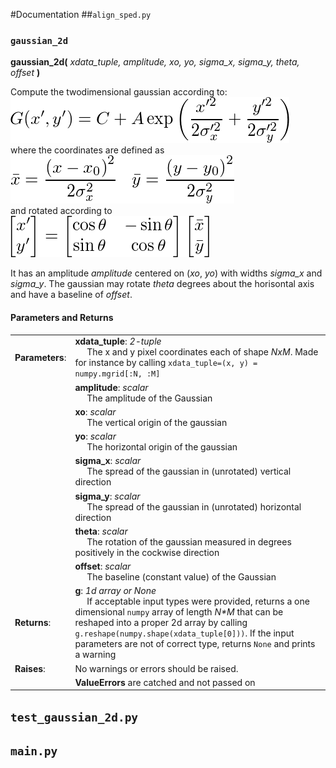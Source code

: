 #Documentation
##`align_sped.py`

### `gaussian_2d`
__gaussian_2d(__ _xdata_tuple, amplitude, xo, yo, sigma_x, sigma_y, theta, offset_ __)__

Compute the twodimensional gaussian according to: 
<br><img src="gauss.png" alt="Gauss"/><br>
where the coordinates are defined as<br>
<img src="transformation.png" alt="Substitution"/><br>
and rotated according to<br>
<img src="rotation.png" alt="Rotation"/><br>

It has an amplitude _amplitude_ centered on (_xo_, _yo_) with widths _sigma\_x_ and _sigma\_y_. The gaussian may rotate _theta_ degrees about the horisontal axis and have a baseline of _offset_.

#### Parameters and Returns
| | |
| --- | --- |
| __Parameters__: | __xdata\_tuple__: _2-tuple_<br>&nbsp;&nbsp;&nbsp;&nbsp;&nbsp;The x and y pixel coordinates each of shape _NxM_. Made for instance by calling `xdata_tuple=(x, y) = numpy.mgrid[:N, :M]`|
|  | __amplitude__: _scalar_<br>&nbsp;&nbsp;&nbsp;&nbsp;&nbsp;The amplitude of the Gaussian|
|  | __xo__: _scalar_ <br>&nbsp;&nbsp;&nbsp;&nbsp;&nbsp;The vertical origin of the gaussian|
|  | __yo__: _scalar_ <br>&nbsp;&nbsp;&nbsp;&nbsp;&nbsp;The horizontal origin of the gaussian|
|  | __sigma\_x__: _scalar_ <br>&nbsp;&nbsp;&nbsp;&nbsp;&nbsp;The spread of the gaussian in (unrotated) vertical direction|
|  | __sigma\_y__: _scalar_ <br>&nbsp;&nbsp;&nbsp;&nbsp;&nbsp;The spread of the gaussian in (unrotated) horizontal direction|
|  | __theta__: _scalar_ <br>&nbsp;&nbsp;&nbsp;&nbsp;&nbsp;The rotation of the gaussian measured in degrees positively in the cockwise direction|
|  | __offset__: _scalar_ <br>&nbsp;&nbsp;&nbsp;&nbsp;&nbsp;The baseline (constant value) of the Gaussian|
| __Returns__: | __g__: _1d array or None_<br>&nbsp;&nbsp;&nbsp;&nbsp;&nbsp;If acceptable input types were provided, returns a one dimensional `numpy` array of length _N*M_ that can be reshaped into a proper 2d array by calling `g.reshape(numpy.shape(xdata_tuple[0]))`. If the input parameters are not of correct type, returns `None` and prints a warning|
| __Raises__: | No warnings or errors should be raised.|
|  | __ValueErrors__ are catched and not passed on|

## `test_gaussian_2d.py`

## `main.py`
